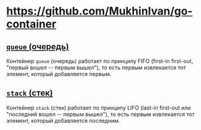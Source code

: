 # https://github.com/MukhinIvan/go-container

## [`queue` (очередь)](https://github.com/MukhinIvan/go-container/tree/main/queue)

Контейнер `queue` (очередь) работает по принципу FIFO (first-in first-out, "первый вошел -- первым вышел"), то есть первым извлекается тот элемент, который добавляется первым.

## [`stack` (стек)](https://github.com/MukhinIvan/go-container/tree/main/stack)

Контейнер `stack` (стек) работает по принципу LIFO (last-in first-out или "последний вошел -- первым вышел"), то есть первым извлекается тот элемент, который добавляется последним.
